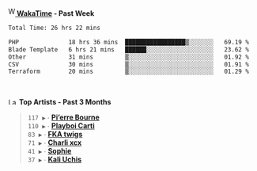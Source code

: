 <img src="https://github.com/dxnter/dxnter/assets/17434202/67b21fa4-d36d-46f9-9dec-f23d976b00ef" alt="WakaTime Logo" width="14" height="18"/><a href="https://wakatime.com/@dxnter" target="_blank"><strong> WakaTime</strong></a><strong> - Past Week</strong>

<!--START_SECTION:waka-->

```txt
Total Time: 26 hrs 22 mins

PHP              18 hrs 36 mins  █████████████████▒░░░░░░░   69.19 %
Blade Template   6 hrs 21 mins   ██████░░░░░░░░░░░░░░░░░░░   23.62 %
Other            31 mins         ▒░░░░░░░░░░░░░░░░░░░░░░░░   01.92 %
CSV              30 mins         ▒░░░░░░░░░░░░░░░░░░░░░░░░   01.91 %
Terraform        20 mins         ▒░░░░░░░░░░░░░░░░░░░░░░░░   01.29 %
```

<!--END_SECTION:waka-->

<br/>

<!--START_LASTFM_ARTISTS:{"period": "3month", "rows": 6}-->
<a href="https://last.fm" target="_blank"><img src="https://user-images.githubusercontent.com/17434202/215290617-e793598d-d7c9-428f-9975-156db1ba89cc.svg" alt="Last.fm Logo" width="18" height="13"/></a> **Top Artists - Past 3 Months**

> `117 ▶️` ∙ **[Pi’erre Bourne](https://www.last.fm/music/Pi%E2%80%99erre+Bourne)**<br/>
> `110 ▶️` ∙ **[Playboi Carti](https://www.last.fm/music/Playboi+Carti)**<br/>
> `83 ▶️` ∙ **[FKA twigs](https://www.last.fm/music/FKA+twigs)**<br/>
> `71 ▶️` ∙ **[Charli xcx](https://www.last.fm/music/Charli+xcx)**<br/>
> `41 ▶️` ∙ **[Sophie](https://www.last.fm/music/Sophie)**<br/>
> `37 ▶️` ∙ **[Kali Uchis](https://www.last.fm/music/Kali+Uchis)**<br/>
<!--END_LASTFM_ARTISTS-->
